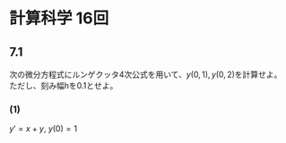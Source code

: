 # 計算科学 16回
## 7.1
次の微分方程式にルンゲクッタ4次公式を用いて、$y(0,1),y(0,2)$を計算せよ。
ただし、刻み幅hを0.1とせよ。
### (1)
$y'=x+y,\ y(0)=1$
